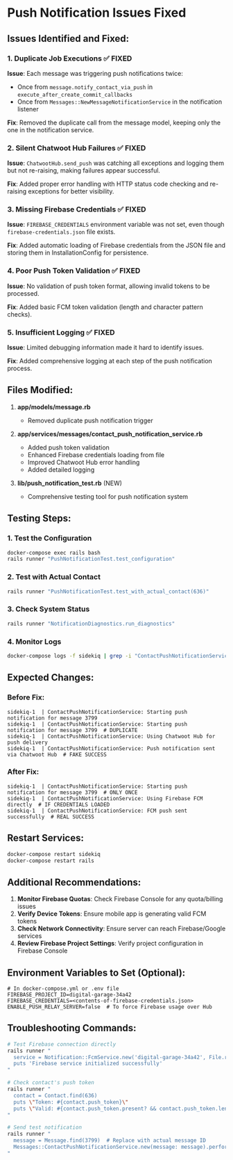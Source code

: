 # Push Notification Issues Fixed

## Issues Identified and Fixed:

### 1. **Duplicate Job Executions** ✅ FIXED

**Issue**: Each message was triggering push notifications twice:

- Once from `message.notify_contact_via_push` in `execute_after_create_commit_callbacks`
- Once from `Messages::NewMessageNotificationService` in the notification listener

**Fix**: Removed the duplicate call from the message model, keeping only the one in the notification service.

### 2. **Silent Chatwoot Hub Failures** ✅ FIXED

**Issue**: `ChatwootHub.send_push` was catching all exceptions and logging them but not re-raising, making failures appear successful.

**Fix**: Added proper error handling with HTTP status code checking and re-raising exceptions for better visibility.

### 3. **Missing Firebase Credentials** ✅ FIXED

**Issue**: `FIREBASE_CREDENTIALS` environment variable was not set, even though `firebase-credentials.json` file exists.

**Fix**: Added automatic loading of Firebase credentials from the JSON file and storing them in InstallationConfig for persistence.

### 4. **Poor Push Token Validation** ✅ FIXED

**Issue**: No validation of push token format, allowing invalid tokens to be processed.

**Fix**: Added basic FCM token validation (length and character pattern checks).

### 5. **Insufficient Logging** ✅ FIXED

**Issue**: Limited debugging information made it hard to identify issues.

**Fix**: Added comprehensive logging at each step of the push notification process.

## Files Modified:

1. **app/models/message.rb**
   - Removed duplicate push notification trigger
2. **app/services/messages/contact_push_notification_service.rb**

   - Added push token validation
   - Enhanced Firebase credentials loading from file
   - Improved Chatwoot Hub error handling
   - Added detailed logging

3. **lib/push_notification_test.rb** (NEW)
   - Comprehensive testing tool for push notification system

## Testing Steps:

### 1. Test the Configuration

```bash
docker-compose exec rails bash
rails runner "PushNotificationTest.test_configuration"
```

### 2. Test with Actual Contact

```bash
rails runner "PushNotificationTest.test_with_actual_contact(636)"
```

### 3. Check System Status

```bash
rails runner "NotificationDiagnostics.run_diagnostics"
```

### 4. Monitor Logs

```bash
docker-compose logs -f sidekiq | grep -i "ContactPushNotificationService"
```

## Expected Changes:

### Before Fix:

```
sidekiq-1  | ContactPushNotificationService: Starting push notification for message 3799
sidekiq-1  | ContactPushNotificationService: Starting push notification for message 3799  # DUPLICATE
sidekiq-1  | ContactPushNotificationService: Using Chatwoot Hub for push delivery
sidekiq-1  | ContactPushNotificationService: Push notification sent via Chatwoot Hub  # FAKE SUCCESS
```

### After Fix:

```
sidekiq-1  | ContactPushNotificationService: Starting push notification for message 3799  # ONLY ONCE
sidekiq-1  | ContactPushNotificationService: Using Firebase FCM directly  # IF CREDENTIALS LOADED
sidekiq-1  | ContactPushNotificationService: FCM push sent successfully  # REAL SUCCESS
```

## Restart Services:

```bash
docker-compose restart sidekiq
docker-compose restart rails
```

## Additional Recommendations:

1. **Monitor Firebase Quotas**: Check Firebase Console for any quota/billing issues
2. **Verify Device Tokens**: Ensure mobile app is generating valid FCM tokens
3. **Check Network Connectivity**: Ensure server can reach Firebase/Google services
4. **Review Firebase Project Settings**: Verify project configuration in Firebase Console

## Environment Variables to Set (Optional):

```env
# In docker-compose.yml or .env file
FIREBASE_PROJECT_ID=digital-garage-34a42
FIREBASE_CREDENTIALS=<contents-of-firebase-credentials.json>
ENABLE_PUSH_RELAY_SERVER=false  # To force Firebase usage over Hub
```

## Troubleshooting Commands:

```bash
# Test Firebase connection directly
rails runner "
  service = Notification::FcmService.new('digital-garage-34a42', File.read('firebase-credentials.json'))
  puts 'Firebase service initialized successfully'
"

# Check contact's push token
rails runner "
  contact = Contact.find(636)
  puts \"Token: #{contact.push_token}\"
  puts \"Valid: #{contact.push_token.present? && contact.push_token.length > 50}\"
"

# Send test notification
rails runner "
  message = Message.find(3799)  # Replace with actual message ID
  Messages::ContactPushNotificationService.new(message: message).perform
"
```
